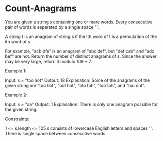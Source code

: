 # Count-Anagrams

You are given a string s containing one or more words. Every consecutive pair of words is separated by a single space ' '.

A string t is an anagram of string s if the ith word of t is a permutation of the ith word of s.

For example, "acb dfe" is an anagram of "abc def", but "def cab" and "adc bef" are not.
Return the number of distinct anagrams of s. Since the answer may be very large, return it modulo 109 + 7.

 

Example 1:

Input: s = "too hot"
Output: 18
Explanation: Some of the anagrams of the given string are "too hot", "oot hot", "oto toh", "too toh", and "too oht".

Example 2:

Input: s = "aa"
Output: 1
Explanation: There is only one anagram possible for the given string.
 

Constraints:

1 <= s.length <= 105
s consists of lowercase English letters and spaces ' '.
There is single space between consecutive words.
